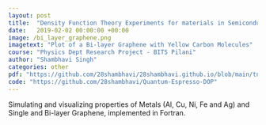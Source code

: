 ```yaml
---
layout: post
title:  "Density Function Theory Experiments for materials in Semiconductor Devices"
date:   2019-02-02 00:00:00 +00:00
image: /bi_layer_graphene.png
imagetext: "Plot of a Bi-layer Graphene with Yellow Carbon Molecules"
course: "Physics Dept Research Project - BITS Pilani"
author: "Shambhavi Singh"
categories: other
pdf: "https://github.com/28shambhavi/28shambhavi.github.io/blob/main/tn/report_semiconductor_devices.pdf"
code: "https://github.com/28shambhavi/Quantum-Espresso-DOP"
---
```

Simulating and visualizing properties of Metals (Al, Cu, Ni, Fe and Ag) and Single and Bi-layer Graphene, implemented in Fortran. 